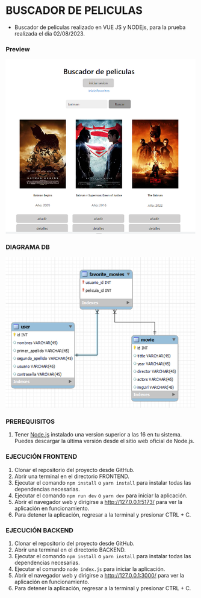# BUSCADOR DE PELICULAS

* Buscador de peliculas realizado en VUE JS y NODEjs, para la prueba realizada el dia 02/08/2023.

### Preview
![preview](/preview.png)

### DIAGRAMA DB
![diagrama entidad-relacion](/diagrama.png)

### PREREQUISITOS
1. Tener [Node.js](https://nodejs.org/es) instalado una version superior a las 16 en tu sistema. Puedes descargar la última versión desde el sitio web oficial de Node.js.

### EJECUCIÓN FRONTEND
1. Clonar el repositorio del proyecto desde GitHub.
2. Abrir una terminal en el directorio FRONTEND.
3. Ejecutar el comando ```npm install``` o ```yarn install``` para instalar todas las dependencias necesarias.
4. Ejecutar el comando ``` npm run dev ``` o ```yarn dev``` para iniciar la aplicación.
5. Abrir el navegador web y dirigirse a http://127.0.0.1:5173/ para ver la aplicación en funcionamiento.
6. Para detener la aplicación, regresar a la terminal y presionar CTRL + C.

### EJECUCIÓN BACKEND
1. Clonar el repositorio del proyecto desde GitHub.
2. Abrir una terminal en el directorio BACKEND.
3. Ejecutar el comando ```npm install``` o ```yarn install``` para instalar todas las dependencias necesarias.
4. Ejecutar el comando ``` node index.js ``` para iniciar la aplicación.
5. Abrir el navegador web y dirigirse a http://127.0.0.1:3000/ para ver la aplicación en funcionamiento.
6. Para detener la aplicación, regresar a la terminal y presionar CTRL + C.
